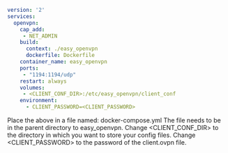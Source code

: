 ``` yml
version: '2'
services:
  openvpn:
    cap_add:
     - NET_ADMIN
    build: 
      context: ./easy_openvpn
      dockerfile: Dockerfile
    container_name: easy_openvpn
    ports:
     - "1194:1194/udp"
    restart: always
    volumes:
     - <CLIENT_CONF_DIR>:/etc/easy_openvpn/client_conf
    environment:
      - CLIENT_PASSWORD=<CLIENT_PASSWORD>
```

Place the above in a file named: docker-compose.yml
The file needs to be in the parent directory to easy_openvpn.
Change \<CLIENT_CONF_DIR\> to the directory in which you want to store your config files.
Change \<CLIENT_PASSWORD\> to the password of the client.ovpn file.